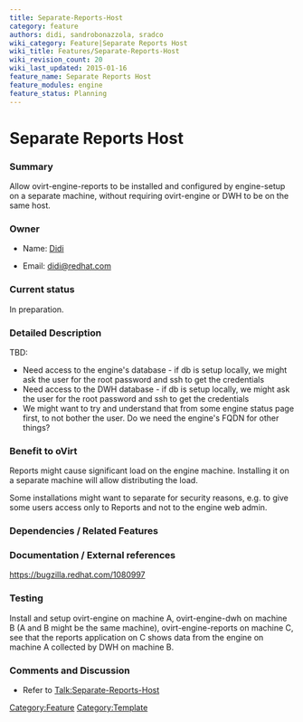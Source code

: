 ```yaml
---
title: Separate-Reports-Host
category: feature
authors: didi, sandrobonazzola, sradco
wiki_category: Feature|Separate Reports Host
wiki_title: Features/Separate-Reports-Host
wiki_revision_count: 20
wiki_last_updated: 2015-01-16
feature_name: Separate Reports Host
feature_modules: engine
feature_status: Planning
---
```


# Separate Reports Host

### Summary

Allow ovirt-engine-reports to be installed and configured by engine-setup on a separate machine, without requiring ovirt-engine or DWH to be on the same host.

### Owner

*   Name: [ Didi](User:Didi)

<!-- -->

*   Email: <didi@redhat.com>

### Current status

In preparation.

### Detailed Description

TBD:

*   Need access to the engine's database - if db is setup locally, we might ask the user for the root password and ssh to get the credentials
*   Need access to the DWH database - if db is setup locally, we might ask the user for the root password and ssh to get the credentials
*   We might want to try and understand that from some engine status page first, to not bother the user. Do we need the engine's FQDN for other things?

### Benefit to oVirt

Reports might cause significant load on the engine machine. Installing it on a separate machine will allow distributing the load.

Some installations might want to separate for security reasons, e.g. to give some users access only to Reports and not to the engine web admin.

### Dependencies / Related Features

### Documentation / External references

<https://bugzilla.redhat.com/1080997>

### Testing

Install and setup ovirt-engine on machine A, ovirt-engine-dwh on machine B (A and B might be the same machine), ovirt-engine-reports on machine C, see that the reports application on C shows data from the engine on machine A collected by DWH on machine B.

### Comments and Discussion

*   Refer to <Talk:Separate-Reports-Host>

<Category:Feature> <Category:Template>
